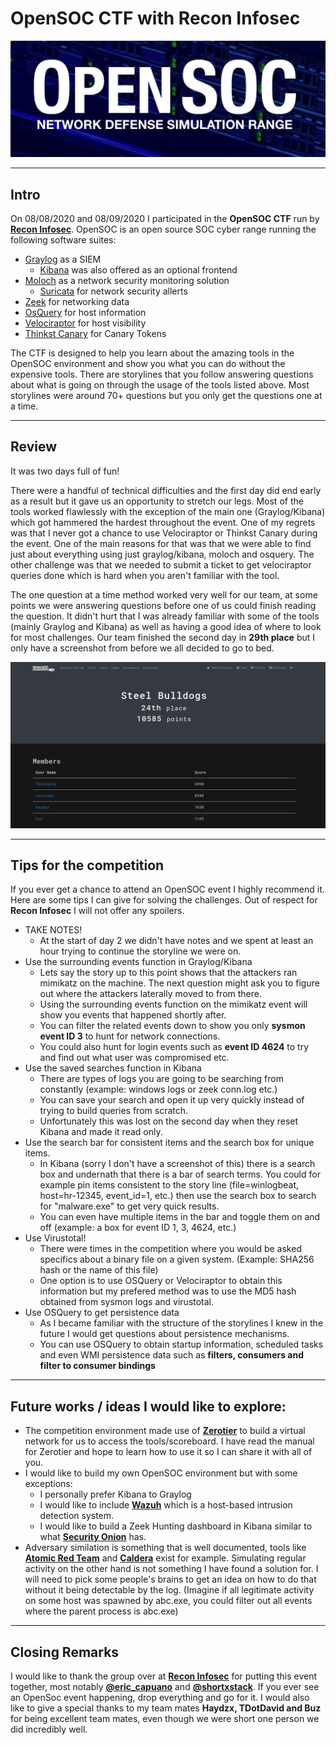 # OpenSOC CTF with Recon Infosec

<!--more-->
![Banner](/images/opensoc-ctf-2020/banner.png)

___

## Intro

On 08/08/2020 and 08/09/2020 I participated in the __OpenSOC CTF__ run by [__Recon Infosec__](https://twitter.com/recon_infosec). OpenSOC is an open source SOC cyber range running the following software suites:

* [Graylog](https://www.graylog.org/) as a SIEM 
	* [Kibana](https://www.elastic.co/kibana) was also offered as an optional frontend
* [Moloch](https://molo.ch/) as a network security monitoring solution
	* [Suricata](https://suricata-ids.org/) for network security allerts
* [Zeek](https://zeek.org/) for networking data
* [OsQuery](https://osquery.io/) for host information
* [Velociraptor](https://www.velocidex.com/) for host visibility
* [Thinkst Canary](https://canary.tools/) for Canary Tokens


The CTF is designed to help you learn about the amazing tools in the OpenSOC environment and show you what you can do without the expensive tools. There are storylines that you follow answering questions about what is going on through the usage of the tools listed above. Most storylines were around 70+ questions but you only get the questions one at a time. 

___
## Review

It was two days full of fun!

There were a handful of technical difficulties and the first day did end early as a result but it gave us an opportunity to stretch our legs. Most of the tools worked flawlessly with the exception of the main one (Graylog/Kibana) which got hammered the hardest throughout the event. One of my regrets was that I never got a chance to use Velociraptor or Thinkst Canary during the event. One of the main reasons for that was that we were able to find just about everything using just graylog/kibana, moloch and osquery. The other challenge was that we needed to submit a ticket to get velociraptor queries done which is hard when you aren't familiar with the tool.

The one question at a time method worked very well for our team, at some points we were answering questions before one of us could finish reading the question. It didn't hurt that I was already familiar with some of the tools (mainly Graylog and Kibana) as well as having a good idea of where to look for most challenges. Our team finished the second day in __29th place__ but I only have a screenshot from before we all decided to go to bed.

![Opensoc-Scoreboard-8-8-2020](/images/opensoc-ctf-2020/score.png "Our rank before we decided to go to bed.")

___
## Tips for the competition

If you ever get a chance to attend an OpenSOC event I highly recommend it. Here are some tips I can give for solving the challenges. Out of respect for __Recon Infosec__ I will not offer any spoilers.

* TAKE NOTES!
	* At the start of day 2 we didn't have notes and we spent at least an hour trying to continue the storyline we were on.
* Use the surrounding events function in Graylog/Kibana
	* Lets say the story up to this point shows that the attackers ran mimikatz on the machine. The next question might ask you to figure out where the attackers laterally moved to from there.
	* Using the surrounding events function on the mimikatz event will show you events that happened shortly after. 
	* You can filter the related events down to show you only __sysmon event ID 3__ to hunt for network connections. 
	* You could also hunt for login events such as __event ID 4624__ to try and find out what user was compromised etc.
* Use the saved searches function in Kibana
	* There are types of logs you are going to be searching from constantly (example: windows logs or zeek conn.log etc.)
	* You can save your search and open it up very quickly instead of trying to build queries from scratch.
	* Unfortunately this was lost on the second day when they reset Kibana and made it read only.
* Use the search bar for consistent items and the search box for unique items.
	* In Kibana (sorry I don't have a screenshot of this) there is a search box and undernath that there is a bar of search terms. You could for example pin items consistent to the story line (file=winlogbeat, host=hr-12345, event_id=1, etc.) then use the search box to search for "malware.exe" to get very quick results.
	* You can even have multiple items in the bar and toggle them on and off (example: a box for event ID 1, 3, 4624, etc.)
* Use Virustotal!
	* There were times in the competition where you would be asked specifics about a binary file on a given system. (Example: SHA256 hash or the name of this file)
	* One option is to use OSQuery or Velociraptor to obtain this information but my prefered method was to use the MD5 hash obtained from sysmon logs and virustotal. 
* Use OSQuery to get persistence data
	* As I became familiar with the structure of the storylines I knew in the future I would get questions about persistence mechanisms.
	* You can use OSQuery to obtain startup information, scheduled tasks and even WMI persistence data such as __filters, consumers and filter to consumer bindings__

___
## Future works / ideas I would like to explore:

* The competition environment made use of [__Zerotier__](https://www.zerotier.com/) to build a virtual network for us to access the tools/scoreboard. I have read the manual for Zerotier and hope to learn how to use it so I can share it with all of you.
* I would like to build my own OpenSOC environment but with some exceptions:
	* I personally prefer Kibana to Graylog
	* I would like to include [__Wazuh__](https://wazuh.com/) which is a host-based intrusion detection system.
	* I would like to build a Zeek Hunting dashboard in Kibana similar to what [__Security Onion__](https://securityonion.net/) has.
* Adversary similation is something that is well documented, tools like [__Atomic Red Team__](https://github.com/redcanaryco/atomic-red-team) and [__Caldera__](https://github.com/mitre/caldera) exist for example. Simulating regular activity on the other hand is not something I have found a solution for. I will need to pick some people's brains to get an idea on how to do that without it being detectable by the log. (Imagine if all legitimate activity on some host was spawned by abc.exe, you could filter out all events where the parent process is abc.exe)

___
## Closing Remarks
I would like to thank the group over at [__Recon Infosec__](https://twitter.com/recon_infosec) for putting this event together, most notably [__@eric_capuano__](https://twitter.com/eric_capuano) and [__@shortxstack__](https://twitter.com/shortxstack). If you ever see an OpenSoc event happening, drop everything and go for it. I would also like to give a special thanks to my team mates __Haydzx, TDotDavid and Buz__  for being excellent team mates, even though we were short one person we did incredibly well.
